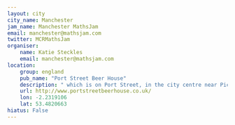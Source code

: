 ```yaml
---
layout: city                                           
city_name: Manchester                                                               
jam_name: Manchester MathsJam
email: manchester@mathsjam.com
twitter: MCRMathsJam
organiser:
    name: Katie Steckles
    email: manchester@mathsjam.com
location:
    group: england
    pub_name: "Port Street Beer House"
    description: " which is on Port Street, in the city centre near Piccadilly Station. We usually get a table upstairs, but if you need us to be downstairs please email using the link above"
    url: http://www.portstreetbeerhouse.co.uk/
    lon: -2.2319106
    lat: 53.4820663
hiatus: False
---
```

